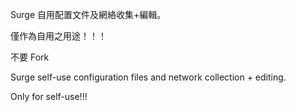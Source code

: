 Surge 自用配置文件及網絡收集+編輯。

僅作為自用之用途！！！

不要 Fork

Surge self-use configuration files and network collection + editing.

Only for self-use!!!
